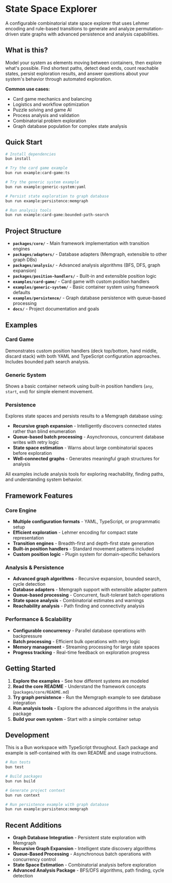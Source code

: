 # State Space Explorer

A configurable combinatorial state space explorer that uses Lehmer encoding and rule-based transitions to generate and analyze permutation-driven state graphs with advanced persistence and analysis capabilities.

## What is this?

Model your system as elements moving between containers, then explore what's possible. Find shortest paths, detect dead ends, count reachable states, persist exploration results, and answer questions about your system's behavior through automated exploration.

**Common use cases:**

- Card game mechanics and balancing
- Logistics and workflow optimization
- Puzzle solving and game AI
- Process analysis and validation
- Combinatorial problem exploration
- Graph database population for complex state analysis

## Quick Start

```bash
# Install dependencies
bun install

# Try the card game example
bun run example:card-game:ts

# Try the generic system example
bun run example:generic-system:yaml

# Persist state exploration to graph database
bun run example:persistence:memgraph

# Run analysis tools
bun run example:card-game:bounded-path-search
```

## Project Structure

- **`packages/core/`** - Main framework implementation with transition engines
- **`packages/adapters/`** - Database adapters (Memgraph, extensible to other graph DBs)
- **`packages/analysis/`** - Advanced analysis algorithms (BFS, DFS, graph expansion)
- **`packages/position-handlers/`** - Built-in and extensible position logic
- **`examples/card-game/`** - Card game with custom position handlers
- **`examples/generic-system/`** - Basic container system using framework defaults
- **`examples/persistence/`** - Graph database persistence with queue-based processing
- **`docs/`** - Project documentation and goals

## Examples

### Card Game

Demonstrates custom position handlers (deck top/bottom, hand middle, discard stack) with both YAML and TypeScript configuration approaches. Includes bounded path search analysis.

### Generic System

Shows a basic container network using built-in position handlers (`any`, `start`, `end`) for simple element movement.

### Persistence

Explores state spaces and persists results to a Memgraph database using:

- **Recursive graph expansion** - Intelligently discovers connected states rather than blind enumeration
- **Queue-based batch processing** - Asynchronous, concurrent database writes with retry logic
- **State space estimation** - Warns about large combinatorial spaces before exploration
- **Well-connected graphs** - Generates meaningful graph structures for analysis

All examples include analysis tools for exploring reachability, finding paths, and understanding system behavior.

## Framework Features

### Core Engine

- **Multiple configuration formats** - YAML, TypeScript, or programmatic setup
- **Efficient exploration** - Lehmer encoding for compact state representation
- **Transition engines** - Breadth-first and depth-first state generation
- **Built-in position handlers** - Standard movement patterns included
- **Custom position logic** - Plugin system for domain-specific behaviors

### Analysis & Persistence

- **Advanced graph algorithms** - Recursive expansion, bounded search, cycle detection
- **Database adapters** - Memgraph support with extensible adapter pattern
- **Queue-based processing** - Concurrent, fault-tolerant batch operations
- **State space analysis** - Combinatorial estimates and warnings
- **Reachability analysis** - Path finding and connectivity analysis

### Performance & Scalability

- **Configurable concurrency** - Parallel database operations with backpressure
- **Batch processing** - Efficient bulk operations with retry logic
- **Memory management** - Streaming processing for large state spaces
- **Progress tracking** - Real-time feedback on exploration progress

## Getting Started

1. **Explore the examples** - See how different systems are modeled
2. **Read the core README** - Understand the framework concepts (`packages/core/README.md`)
3. **Try graph persistence** - Run the Memgraph example to see database integration
4. **Run analysis tools** - Explore the advanced algorithms in the analysis package
5. **Build your own system** - Start with a simple container setup

## Development

This is a Bun workspace with TypeScript throughout. Each package and example is self-contained with its own README and usage instructions.

```bash
# Run tests
bun test

# Build packages
bun run build

# Generate project context
bun run context

# Run persistence example with graph database
bun run example:persistence:memgraph
```

## Recent Additions

- **Graph Database Integration** - Persistent state exploration with Memgraph
- **Recursive Graph Expansion** - Intelligent state discovery algorithms
- **Queue-Based Processing** - Asynchronous batch operations with concurrency control
- **State Space Estimation** - Combinatorial analysis before exploration
- **Advanced Analysis Package** - BFS/DFS algorithms, path finding, cycle detection
